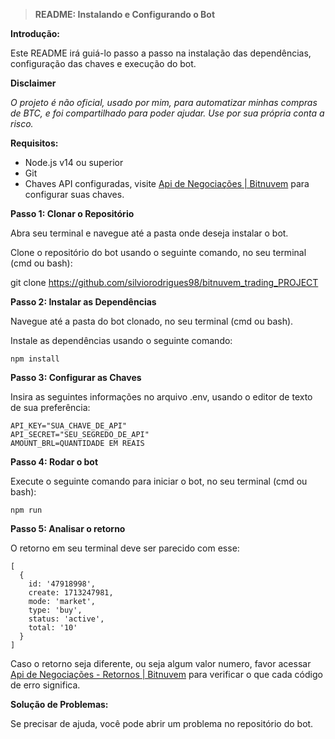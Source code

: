 

> **README: Instalando e Configurando o Bot**

**Introdução:**

Este README irá guiá-lo passo a passo na instalação das dependências, configuração das chaves e execução do bot.

**Disclaimer**

*O projeto é não oficial, usado por mim, para automatizar minhas compras de BTC, e foi compartilhado para poder ajudar.
Use por sua própria conta a risco.*
  
**Requisitos:**

 - Node.js v14 ou superior  
 - Git
 - Chaves API configuradas, visite [Api de Negociações | Bitnuvem](https://bitnuvem.com/trade-api) para configurar suas chaves.

**Passo 1: Clonar o Repositório**

Abra seu terminal e navegue até a pasta onde deseja instalar o bot.

Clone o repositório do bot usando o seguinte comando, no seu terminal (cmd ou bash):

git clone https://github.com/silviorodrigues98/bitnuvem_trading_PROJECT

**Passo 2: Instalar as Dependências**

Navegue até a pasta do bot clonado, no seu terminal (cmd ou bash).

Instale as dependências usando o seguinte comando:

    npm install

**Passo 3: Configurar as Chaves**

Insira as seguintes informações no arquivo .env, usando o editor de texto de sua preferência:

    API_KEY="SUA_CHAVE_DE_API"
    API_SECRET="SEU_SEGREDO_DE_API"
    AMOUNT_BRL=QUANTIDADE EM REAIS

**Passo 4: Rodar o bot**

Execute o seguinte comando para iniciar o bot, no seu terminal (cmd ou bash):

    npm run
    
**Passo 5: Analisar o retorno**

O retorno em seu terminal deve ser parecido com esse:

    [
      {
        id: '47918998',
        create: 1713247981,
        mode: 'market',
        type: 'buy',
        status: 'active',
        total: '10'
      }
    ]

Caso o retorno seja diferente, ou seja algum valor numero, favor acessar [Api de Negociações - Retornos | Bitnuvem](https://bitnuvem.com/trade-api/retornos) para verificar o que cada código de erro significa.



****Solução de Problemas:****

Se precisar de ajuda, você pode abrir um problema no repositório do bot.